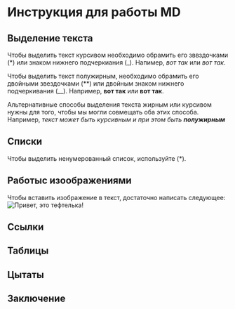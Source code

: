 # Инструкция для работы MD

## Выделение текста

Чтобы выделить текст курсивом необходимо обрамить его зввздочками (*) или знаком нижнего подчеркиания (_). Напимер, *вот так* или _вот так_.

Чтобы выделить текст полужирным, необходимо обрамить его двойными звездочками (**) или двойным знаком нижнего подчеркивания (__). Например, **вот так** или __вот так__.

Альтернативные способы выделения текста жирным или курсивом нужны для того, чтобы мы могли совмещать оба этих способа. Например, _текст может быть курсивным и при этом быть **полужирным**_

## Списки
Чтобы выделить ненумерованный список, используйте (*).
## Работыс изоображениями

Чтобы вставить изображение в текст, достаточно написать следующее:
![Привет, это тефтелька!](abc.jpg)

## Ссылки

## Таблицы

## Цытаты

## Заключение